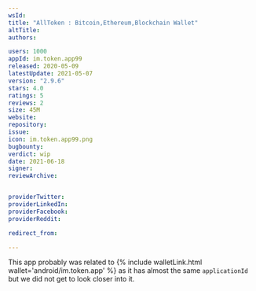 ```yaml
---
wsId: 
title: "AllToken : Bitcoin,Ethereum,Blockchain Wallet"
altTitle: 
authors:

users: 1000
appId: im.token.app99
released: 2020-05-09
latestUpdate: 2021-05-07
version: "2.9.6"
stars: 4.0
ratings: 5
reviews: 2
size: 45M
website: 
repository: 
issue: 
icon: im.token.app99.png
bugbounty: 
verdict: wip
date: 2021-06-18
signer: 
reviewArchive:


providerTwitter: 
providerLinkedIn: 
providerFacebook: 
providerReddit: 

redirect_from:

---
```



This app probably was related to
{% include walletLink.html wallet='android/im.token.app' %} as it has almost
the same `applicationId` but we did not get to look closer into it.
